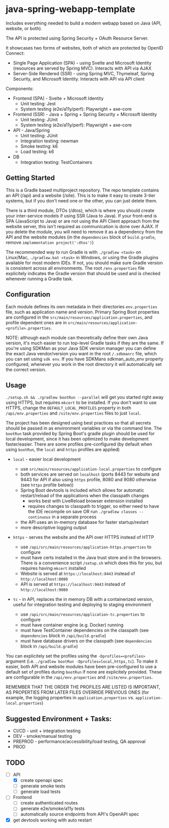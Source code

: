 # java-spring-webapp-template

Includes everything needed to build a modern webapp based on Java (API, website, or both).

The API is protected using Spring Security + OAuth Resource Server.

It showcases two forms of websites, both of which are protected by OpenID Connect:

- Single Page Application (SPA) - using Svelte and Microsoft Identity (resources are served by Spring MVC). Interacts with API via AJAX
- Server-Side Rendered (SSR) - using Spring MVC, Thymeleaf, Spring Security, and Microsoft Identity. Interacts with API via API client

Components:

- Frontend (SPA) - Svelte + Microsoft Identity
  - Unit testing: Jest
  - System testing (e2e/a11y/perf): Playwright + axe-core
- Frontend (SSR) - Java + Spring + Spring Security + Microsoft Identity
  - Unit testing: JUnit
  - System testing (e2e/a11y/perf): Playwright + axe-core
- API - Java/Spring
  - Unit testing: JUnit
  - Integration testing: newman
  - Smoke testing: k6
  - Load testing: k6
- DB
  - Integration testing: TestContainers

## Getting Started

This is a Gradle based multiproject repository. The repo template contains an API (/api) and a website (/site). This is to make it easy to create 3-tier systems, but if you don't need one or the other, you can just delete them.

There is a third module, DTOs (/dtos), which is where you should create your inter-service models if using SSR (Java to Java). If your front-end is SPA (JavaScript to Java) or are not using the API Client approach from the website server, this isn't required as communication is done over AJAX. If you delete the module, you will need to remove it as a dependency from the API and the website modules (in the `dependencies` block of `build.gradle`, remove `implementation project(':dtos')`)

The recommended way to run Gradle is with `./gradlew <task>` on Linux/Mac, `./gradlew.bat <task>` in Windows, or using the Gradle plugins available for most modern IDEs. If not, you should make sure Gradle version is consistent across all environments. The root `/env.properties` file explicitely indicates the Gradle version that should be used and is checked whenever running a Gradle task.

## Configuration

Each module defines its own metadata in their directories `env.properties` file, such as application name and version. Primary Spring Boot properties are configured in the `src/main/resources/application.properties`, and profile dependent ones are in `src/main/resources/application-<profile>.properties`.

NOTE: although each module can theoretically define their own Java version, it's much easier to run top-level Gradle tasks if they are the same. If you're using SDKMan as your Java SDK version manager you can define the exact Java vendor/version you want in the root `/.sdkmanrc` file, which you can set using `sdk env`. If you have SDKMans sdkman_auto_env property configured, whenever you work in the root directory it will automatically set the correct version.

## Usage

`./setup.sh && ./gradlew bootRun --parallel` will get you started right away using HTTPS, but requires `mkcert` to be installed. If you don't want to use HTTPS, change the `DEFAULT_LOCAL_PROFILES` property in both `/api/env.properties` and `/site/env.properties` files to just `local`.

The project has been designed using best practices so that all secrets should be passed in as environment variables or via the command line. The `bootRun` task provided by Spring Boot's gradle plugin should be used for local development, since it has been optimized to make development faster/easier. There are some profiles pre-configured (by default when using `bootRun`, the `local` and `https` profiles are applied)

- `local` - easier local development

  - use `src/main/resources/application-local.properties` to configure
  - both services are served on `localhost` (ports 8443 for website and 9443 for API if also using `https` profile, 8080 and 9080 otherwise (see `https` profile below))
  - Spring Boot devtools is included which allows for automatic restart/reload of the applications when the classpath changes
    - works best with LiveReload browser extension installed
    - requires changes to classpath to trigger, so either need to have the IDE recompile on save OR run `./gradlew classes --continuous` in a separate process
  - the API uses an in-memory database for faster startup/restart
  - more descriptive logging output

- `https` - serves the website and the API over HTTPS instead of HTTP

  - use `/api/src/main/resources/application-https.properties` to configure
  - must have certs installed in the Java trust store and in the browsers. There is a convenience script `/setup.sh` which does this for you, but requires having `mkcert` installed
  - Website is served at `https://localhost:8443` instead of `http://localhost:8080`
  - API is served at `https://localhost:9443` instead of `http://localhost:9080`

- `tc` - in API, replaces the in memory DB with a containerized version, useful for integration testing and deploying to staging environment

  - use `/api/src/main/resources/application-tc.properties` to configure
  - must have container engine (e.g. Docker) running
  - must have TestContainer dependencies on the classpath (see `dependencies` block in `/api/build.gradle`)
  - must have database drivers on the classpath (see `dependencies` block in `/api/build.gradle`)

You can explicitely set the profiles using the `-Dprofiles=<profiles>` argument (i.e. `./gradlew bootRun -Dprofiles=local,https,tc`). To make it easier, both API and website modules have been pre-configured to use a default set of profiles during `bootRun` if none are explicitely provided. These are configurable in the `/api/env.properties` and `/site/env.properties`.

REMEMBER THAT THE ORDER THE PROFILES ARE LISTED IS IMPORTANT, AS PROPERTIES FROM LATER FILES OVERRIDE PREVIOUS ONES (for example, the logging properties in `application.properties` vs. `application-local.properties`)

## Suggested Environment + Tasks:

- CI/CD - unit + integration testing
- DEV - smoke/manual testing
- PREPROD - performance/accessibility/load testing, QA approval
- PROD

## TODO

- [ ] API
  - [x] create openapi spec
  - [ ] generate smoke tests
  - [ ] generate load tests
- [ ] Frontend
  - [ ] create authenticated routes
  - [ ] generate e2e/smoke/a11y tests
  - [ ] automatically source endpoints from API's OpenAPI spec
- [x] get devtools working with auto restart
